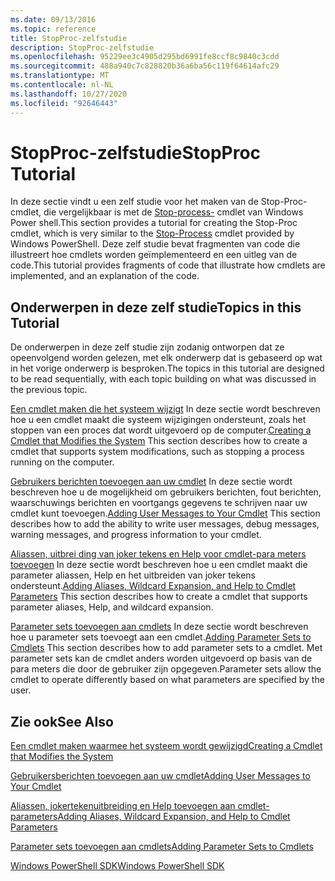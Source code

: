 ```yaml
---
ms.date: 09/13/2016
ms.topic: reference
title: StopProc-zelfstudie
description: StopProc-zelfstudie
ms.openlocfilehash: 95229ee3c4905d295bd6991fe8ccf8c9840c3cdd
ms.sourcegitcommit: 488a940c7c828820b36a6ba56c119f64614afc29
ms.translationtype: MT
ms.contentlocale: nl-NL
ms.lasthandoff: 10/27/2020
ms.locfileid: "92646443"
---
```

# <a name="stopproc-tutorial"></a><span data-ttu-id="beb0e-103">StopProc-zelfstudie</span><span class="sxs-lookup"><span data-stu-id="beb0e-103">StopProc Tutorial</span></span>

<span data-ttu-id="beb0e-104">In deze sectie vindt u een zelf studie voor het maken van de Stop-Proc-cmdlet, die vergelijkbaar is met de [Stop-process-](/powershell/module/Microsoft.PowerShell.Management/Stop-Process) cmdlet van Windows Power shell.</span><span class="sxs-lookup"><span data-stu-id="beb0e-104">This section provides a tutorial for creating the Stop-Proc cmdlet, which is very similar to the [Stop-Process](/powershell/module/Microsoft.PowerShell.Management/Stop-Process) cmdlet provided by Windows PowerShell.</span></span> <span data-ttu-id="beb0e-105">Deze zelf studie bevat fragmenten van code die illustreert hoe cmdlets worden geïmplementeerd en een uitleg van de code.</span><span class="sxs-lookup"><span data-stu-id="beb0e-105">This tutorial provides fragments of code that illustrate how cmdlets are implemented, and an explanation of the code.</span></span>

## <a name="topics-in-this-tutorial"></a><span data-ttu-id="beb0e-106">Onderwerpen in deze zelf studie</span><span class="sxs-lookup"><span data-stu-id="beb0e-106">Topics in this Tutorial</span></span>

<span data-ttu-id="beb0e-107">De onderwerpen in deze zelf studie zijn zodanig ontworpen dat ze opeenvolgend worden gelezen, met elk onderwerp dat is gebaseerd op wat in het vorige onderwerp is besproken.</span><span class="sxs-lookup"><span data-stu-id="beb0e-107">The topics in this tutorial are designed to be read sequentially, with each topic building on what was discussed in the previous topic.</span></span>

<span data-ttu-id="beb0e-108">[Een cmdlet maken die het systeem wijzigt](./creating-a-cmdlet-that-modifies-the-system.md) In deze sectie wordt beschreven hoe u een cmdlet maakt die systeem wijzigingen ondersteunt, zoals het stoppen van een proces dat wordt uitgevoerd op de computer.</span><span class="sxs-lookup"><span data-stu-id="beb0e-108">[Creating a Cmdlet that Modifies the System](./creating-a-cmdlet-that-modifies-the-system.md) This section describes how to create a cmdlet that supports system modifications, such as stopping a process running on the computer.</span></span>

<span data-ttu-id="beb0e-109">[Gebruikers berichten toevoegen aan uw cmdlet](./adding-user-messages-to-your-cmdlet.md) In deze sectie wordt beschreven hoe u de mogelijkheid om gebruikers berichten, fout berichten, waarschuwings berichten en voortgangs gegevens te schrijven naar uw cmdlet kunt toevoegen.</span><span class="sxs-lookup"><span data-stu-id="beb0e-109">[Adding User Messages to Your Cmdlet](./adding-user-messages-to-your-cmdlet.md) This section describes how to add the ability to write user messages, debug messages, warning messages, and progress information to your cmdlet.</span></span>

<span data-ttu-id="beb0e-110">[Aliassen, uitbrei ding van joker tekens en Help voor cmdlet-para meters toevoegen](./adding-aliases-wildcard-expansion-and-help-to-cmdlet-parameters.md) In deze sectie wordt beschreven hoe u een cmdlet maakt die parameter aliassen, Help en het uitbreiden van joker tekens ondersteunt.</span><span class="sxs-lookup"><span data-stu-id="beb0e-110">[Adding Aliases, Wildcard Expansion, and Help to Cmdlet Parameters](./adding-aliases-wildcard-expansion-and-help-to-cmdlet-parameters.md) This section describes how to create a cmdlet that supports parameter aliases, Help, and wildcard expansion.</span></span>

<span data-ttu-id="beb0e-111">[Parameter sets toevoegen aan cmdlets](./adding-parameter-sets-to-a-cmdlet.md) In deze sectie wordt beschreven hoe u parameter sets toevoegt aan een cmdlet.</span><span class="sxs-lookup"><span data-stu-id="beb0e-111">[Adding Parameter Sets to Cmdlets](./adding-parameter-sets-to-a-cmdlet.md) This section describes how to add parameter sets to a cmdlet.</span></span> <span data-ttu-id="beb0e-112">Met parameter sets kan de cmdlet anders worden uitgevoerd op basis van de para meters die door de gebruiker zijn opgegeven.</span><span class="sxs-lookup"><span data-stu-id="beb0e-112">Parameter sets allow the cmdlet to operate differently based on what parameters are specified by the user.</span></span>

## <a name="see-also"></a><span data-ttu-id="beb0e-113">Zie ook</span><span class="sxs-lookup"><span data-stu-id="beb0e-113">See Also</span></span>

[<span data-ttu-id="beb0e-114">Een cmdlet maken waarmee het systeem wordt gewijzigd</span><span class="sxs-lookup"><span data-stu-id="beb0e-114">Creating a Cmdlet that Modifies the System</span></span>](./creating-a-cmdlet-that-modifies-the-system.md)

[<span data-ttu-id="beb0e-115">Gebruikersberichten toevoegen aan uw cmdlet</span><span class="sxs-lookup"><span data-stu-id="beb0e-115">Adding User Messages to Your Cmdlet</span></span>](./adding-user-messages-to-your-cmdlet.md)

[<span data-ttu-id="beb0e-116">Aliassen, jokertekenuitbreiding en Help toevoegen aan cmdlet-parameters</span><span class="sxs-lookup"><span data-stu-id="beb0e-116">Adding Aliases, Wildcard Expansion, and Help to Cmdlet Parameters</span></span>](./adding-aliases-wildcard-expansion-and-help-to-cmdlet-parameters.md)

[<span data-ttu-id="beb0e-117">Parameter sets toevoegen aan cmdlets</span><span class="sxs-lookup"><span data-stu-id="beb0e-117">Adding Parameter Sets to Cmdlets</span></span>](./adding-parameter-sets-to-a-cmdlet.md)

[<span data-ttu-id="beb0e-118">Windows PowerShell SDK</span><span class="sxs-lookup"><span data-stu-id="beb0e-118">Windows PowerShell SDK</span></span>](../windows-powershell-reference.md)
